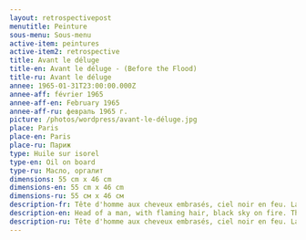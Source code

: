 ```yaml
---
layout: retrospectivepost
menutitle: Peinture
sous-menu: Sous-menu
active-item: peintures
active-item2: retrospective
title: Avant le déluge
title-en: Avant le déluge - (Before the Flood)
title-ru: Avant le déluge
annee: 1965-01-31T23:00:00.000Z
annee-aff: février 1965
annee-aff-en: February 1965
annee-aff-ru: февраль 1965 г.
picture: /photos/wordpress/avant-le-déluge.jpg
place: Paris
place-en: Paris
place-ru: Париж
type: Huile sur isorel
type-en: Oil on board
type-ru: Масло, оргалит
dimensions: 55 cm x 46 cm
dimensions-en: 55 cm x 46 cm
dimensions-ru: 55 см x 46 см
description-fr: Tête d'homme aux cheveux embrasés, ciel noir en feu. La catastrophe arrive !
description-en: Head of a man, with flaming hair, black sky on fire. The disaster is coming!
description-ru: Tête d'homme aux cheveux embrasés, ciel noir en feu. La catastrophe arrive !
---
```

